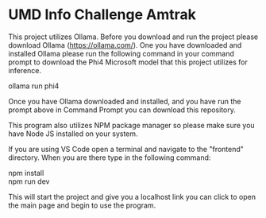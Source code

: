 # UMD Info Challenge Amtrak

This project utilizes Ollama. Before you download and run the project please download Ollama (https://ollama.com/). One you have downloaded and installed Ollama please run the following command in your command prompt to download the Phi4 Microsoft model that this project utilizes for inference.

ollama run phi4

Once you have Ollama downloaded and installed, and you have run the prompt above in Command Prompt you can download this repository.

This program also utilizes NPM package manager so please make sure you have Node JS installed on your system.

If you are using VS Code open a terminal and navigate to the "frontend" directory. When you are there type in the following command:

npm install<br>
npm run dev

This will start the project and give you a localhost link you can click to open the main page and begin to use the program.

